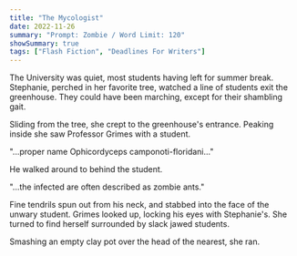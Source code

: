 ```yaml
---
title: "The Mycologist"
date: 2022-11-26
summary: "Prompt: Zombie / Word Limit: 120"
showSummary: true
tags: ["Flash Fiction", "Deadlines For Writers"]
---
```


The University was quiet, most students having left for summer break. Stephanie, perched in her favorite tree, watched a line of students exit the greenhouse. They could have been marching, except for their shambling gait. 

Sliding from the tree, she crept to the greenhouse's entrance. Peaking inside she saw Professor Grimes with a student. 

"...proper name Ophicordyceps camponoti-floridani..." 

He walked around to behind the student. 

"...the infected are often described as zombie ants."

Fine tendrils spun out from his neck, and stabbed into the face of the unwary student. Grimes looked up, locking his eyes with Stephanie's. She turned to find herself surrounded by slack jawed students. 

Smashing an empty clay pot over the head of the nearest, she ran. 
